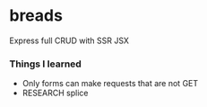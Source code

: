 # breads
Express full CRUD with SSR JSX


### Things I learned
- Only forms can make requests that are not GET
- RESEARCH splice